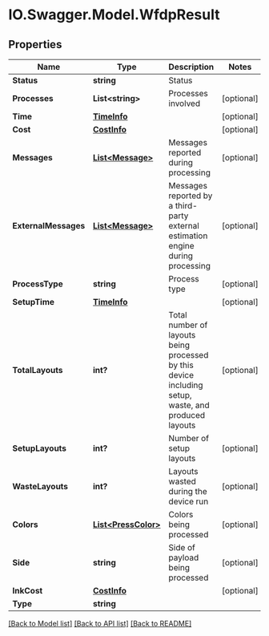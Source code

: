 # IO.Swagger.Model.WfdpResult
## Properties

Name | Type | Description | Notes
------------ | ------------- | ------------- | -------------
**Status** | **string** | Status | 
**Processes** | **List&lt;string&gt;** | Processes involved | [optional] 
**Time** | [**TimeInfo**](TimeInfo.md) |  | [optional] 
**Cost** | [**CostInfo**](CostInfo.md) |  | [optional] 
**Messages** | [**List&lt;Message&gt;**](Message.md) | Messages reported during processing | [optional] 
**ExternalMessages** | [**List&lt;Message&gt;**](Message.md) | Messages reported by a third-party external estimation engine during processing | [optional] 
**ProcessType** | **string** | Process type | [optional] 
**SetupTime** | [**TimeInfo**](TimeInfo.md) |  | [optional] 
**TotalLayouts** | **int?** | Total number of layouts being processed by this device including setup, waste, and produced layouts | [optional] 
**SetupLayouts** | **int?** | Number of setup layouts | [optional] 
**WasteLayouts** | **int?** | Layouts wasted during the device run | [optional] 
**Colors** | [**List&lt;PressColor&gt;**](PressColor.md) | Colors being processed | [optional] 
**Side** | **string** | Side of payload being processed | [optional] 
**InkCost** | [**CostInfo**](CostInfo.md) |  | [optional] 
**Type** | **string** |  | 

[[Back to Model list]](../README.md#documentation-for-models) [[Back to API list]](../README.md#documentation-for-api-endpoints) [[Back to README]](../README.md)

